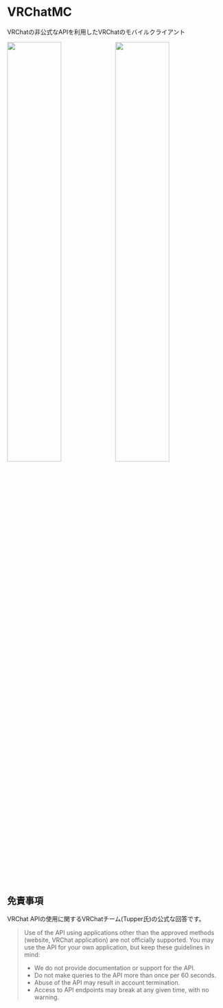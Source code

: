 # VRChatMC

VRChatの非公式なAPIを利用したVRChatのモバイルクライアント

<img width="50%" src="https://raw.githubusercontent.com/fa0311/vrchat_mobile_client/master/docs/img/screenshots1.jpg?token=GHSAT0AAAAAABQUEYY7RI4SRYH4R5Q6QN3IYP3TCDA"><img width="50%" src="https://raw.githubusercontent.com/fa0311/vrchat_mobile_client/master/docs/img/screenshots2.jpg?token=GHSAT0AAAAAABQUEYY72UXUQWN3C33H7MEGYP3TCVQ">



## 免責事項
VRChat APIの使用に関するVRChatチーム(Tupper氏)の公式な回答です。

> Use of the API using applications other than the approved methods (website, VRChat application) are not officially supported. You may use the API for your own application, but keep these guidelines in mind:
> - We do not provide documentation or support for the API.
> - Do not make queries to the API more than once per 60 seconds.
> - Abuse of the API may result in account termination.
> - Access to API endpoints may break at any given time, with no warning.